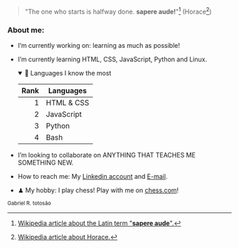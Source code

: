 > "The one who starts is halfway done. **sapere aude!**"[^1] (Horace[^2])

### About me:

- I’m currently working on: learning as much as possible!
- I’m currently learning HTML, CSS, JavaScript, Python and Linux.
  <details open>
    <summary>🤌 Languages ​​I know the most</summary>
    
    | Rank | Languages |
    |-----:|-----------|
    |     1| HTML & CSS|
    |     2| JavaScript|
    |     3| Python    |
    |     4| Bash      |
  
  </details>
- I’m looking to collaborate on ANYTHING THAT TEACHES ME SOMETHING NEW.
- How to reach me: My [Linkedin account](https://www.linkedin.com/in/gabrieltressoldi) and [E-mail](gabrielryanf.t@gmail.com).
- ♟ My hobby: I play chess! Play with me on [chess.com](https://www.chess.com/member/gabryan13)!
<p><sub>Gabriel R. totosão</sub></p>

[^1]: [Wikipedia article about the Latin term "**sapere aude**".](https://en.wikipedia.org/wiki/Sapere_aude)
[^2]: [Wikipedia article about Horace.](https://en.wikipedia.org/wiki/Horace)
